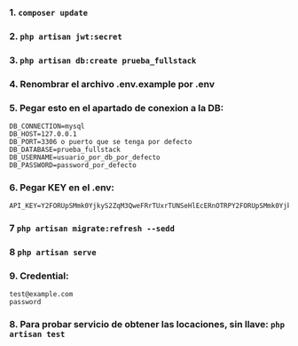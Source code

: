 <!-- PASOS PARA EL CORRECTO FUNCIONAMIENTO DEL PROYECTO DE LA API -->
### 1. `composer update`
### 2. `php artisan jwt:secret`
### 3. `php artisan db:create prueba_fullstack`
### 4. Renombrar el archivo .env.example por .env
### 5. Pegar esto en el apartado de conexion a la DB:   
    DB_CONNECTION=mysql
    DB_HOST=127.0.0.1
    DB_PORT=3306 o puerto que se tenga por defecto
    DB_DATABASE=prueba_fullstack
    DB_USERNAME=usuario_por_db_por_defecto
    DB_PASSWORD=password_por_defecto

### 6. Pegar KEY en el .env: 
    API_KEY=Y2FORUpSMmk0YjkyS2ZqM3QweFRrTUxrTUNSeHlEcERnOTRPY2FORUpSMmk0YjkyS2ZqM3QweFRrTUxrTUNSeHlEcERnOTRP
### 7 `php artisan migrate:refresh --sedd`
### 8 `php artisan serve`
### 9. Credential:
    test@example.com
    password
### 8. Para probar servicio de obtener las locaciones, sin llave: `php artisan test`

